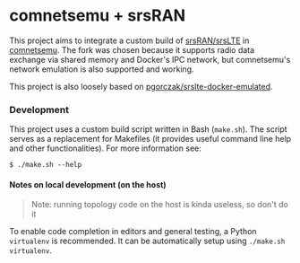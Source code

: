 # comnetsemu + srsRAN
This project aims to integrate a custom build of [srsRAN/srsLTE](https://github.com/srsran/srsRAN) in [comnetsemu](https://git.comnets.net/public-repo/comnetsemu/-/tree/master).
The fork was chosen because it supports radio data exchange via shared memory and Docker's IPC network, but comnetsemu's network emulation is also supported and working.

This project is also loosely based on [pgorczak/srslte-docker-emulated](https://github.com/pgorczak/srslte-docker-emulated).

### Development
This project uses a custom build script written in Bash (`make.sh`). The script serves as a replacement for Makefiles (it provides useful command line help and other functionalities).
For more information see:
```
$ ./make.sh --help
```

#### Notes on local development (on the host)
> Note: running topology code on the host is kinda useless, so don't do it

To enable code completion in editors and general testing, a Python `virtualenv` is recommended. It can be automatically setup using `./make.sh virtualenv`.